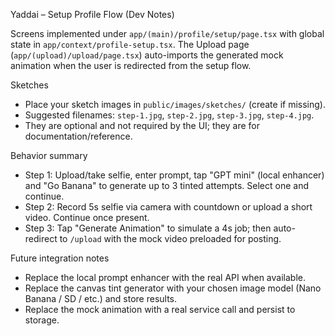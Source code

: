 Yaddai – Setup Profile Flow (Dev Notes)

Screens implemented under `app/(main)/profile/setup/page.tsx` with global state in `app/context/profile-setup.tsx`. The Upload page (`app/(upload)/upload/page.tsx`) auto-imports the generated mock animation when the user is redirected from the setup flow.

Sketches
- Place your sketch images in `public/images/sketches/` (create if missing).
- Suggested filenames: `step-1.jpg`, `step-2.jpg`, `step-3.jpg`, `step-4.jpg`.
- They are optional and not required by the UI; they are for documentation/reference.

Behavior summary
- Step 1: Upload/take selfie, enter prompt, tap "GPT mini" (local enhancer) and "Go Banana" to generate up to 3 tinted attempts. Select one and continue.
- Step 2: Record 5s selfie via camera with countdown or upload a short video. Continue once present.
- Step 3: Tap "Generate Animation" to simulate a 4s job; then auto-redirect to `/upload` with the mock video preloaded for posting.

Future integration notes
- Replace the local prompt enhancer with the real API when available.
- Replace the canvas tint generator with your chosen image model (Nano Banana / SD / etc.) and store results.
- Replace the mock animation with a real service call and persist to storage.
